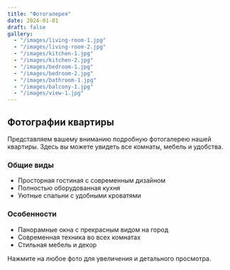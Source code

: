 ```yaml
---
title: "Фотогалерея"
date: 2024-01-01
draft: false
gallery:
  - "/images/living-room-1.jpg"
  - "/images/living-room-2.jpg"
  - "/images/kitchen-1.jpg"
  - "/images/kitchen-2.jpg"
  - "/images/bedroom-1.jpg"
  - "/images/bedroom-2.jpg"
  - "/images/bathroom-1.jpg"
  - "/images/balcony-1.jpg"
  - "/images/view-1.jpg"
---
```


## Фотографии квартиры

Представляем вашему вниманию подробную фотогалерею нашей квартиры. Здесь вы можете увидеть все комнаты, мебель и удобства.

### Общие виды
- Просторная гостиная с современным дизайном
- Полностью оборудованная кухня
- Уютные спальни с удобными кроватями

### Особенности
- Панорамные окна с прекрасным видом на город
- Современная техника во всех комнатах
- Стильная мебель и декор

Нажмите на любое фото для увеличения и детального просмотра.